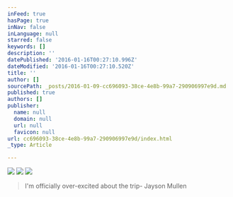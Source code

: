 ```yaml
---
inFeed: true
hasPage: true
inNav: false
inLanguage: null
starred: false
keywords: []
description: ''
datePublished: '2016-01-16T00:27:10.996Z'
dateModified: '2016-01-16T00:27:10.520Z'
title: ''
author: []
sourcePath: _posts/2016-01-09-cc696093-38ce-4e8b-99a7-290906997e9d.md
published: true
authors: []
publisher:
  name: null
  domain: null
  url: null
  favicon: null
url: cc696093-38ce-4e8b-99a7-290906997e9d/index.html
_type: Article

---
```

> 

![](https://s3-us-west-2.amazonaws.com/the-grid-img/p/498a5e5c1661c7a4018767d1705ca86c87de775e.png)
![](https://s3-us-west-2.amazonaws.com/the-grid-img/p/77a0e7cf2025500238c9fc4aa76821689c4a833b.png)
![](https://s3-us-west-2.amazonaws.com/the-grid-img/p/6afa22f384243dcc2b14ee2d5ca1143b9555551a.png)

> I'm officially over-excited about the trip- Jayson Mullen